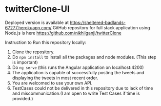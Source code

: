 # twitterClone-UI
Deployed version is available at https://sheltered-badlands-67277.herokuapp.com/
GitHub repository for full stack application using Node.js is here https://github.com/nikhilganji/twitterClone

Instruction to Run this repository locally:
1. Clone the repository.
2. Do `npm install` to install all the packages and node modules. (This step is important)
3. Do `ng serve` (this runs the Angular application on localhost:4200)
4. The application is capable of successfully posting the tweets and displaying the tweets in most recent order.
5. You are welcomed to use your own API.
6. TestCases could not be delivered in this repository due to lack of time and miscommunication.(I am open to write Test Cases if time is    provided.)


